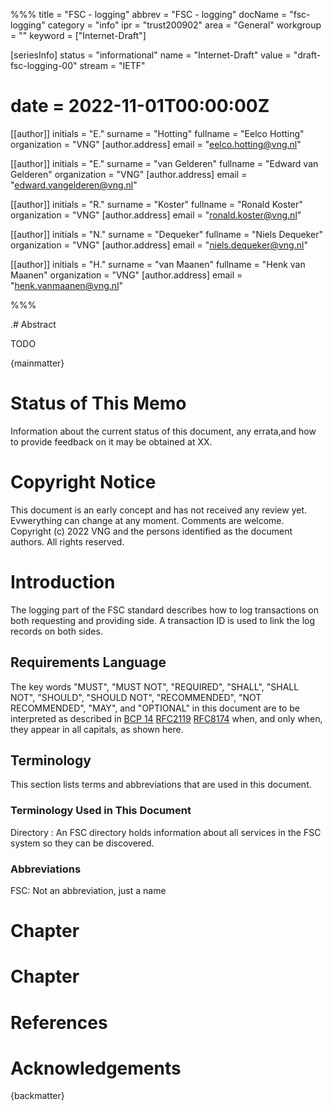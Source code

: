 %%%
title = "FSC - logging"
abbrev = "FSC - logging"
docName = "fsc-logging"
category = "info"
ipr = "trust200902"
area = "General"
workgroup = ""
keyword = ["Internet-Draft"]


[seriesInfo]
status = "informational"
name = "Internet-Draft"
value = "draft-fsc-logging-00"
stream = "IETF"

# date = 2022-11-01T00:00:00Z

[[author]]
initials = "E."
surname = "Hotting"
fullname = "Eelco Hotting"
organization = "VNG"
  [author.address]
   email = "eelco.hotting@vng.nl"

[[author]]
initials = "E."
surname = "van Gelderen"
fullname = "Edward van Gelderen"
organization = "VNG"
  [author.address]
   email = "edward.vangelderen@vng.nl"

[[author]]
initials = "R."
surname = "Koster"
fullname = "Ronald Koster"
organization = "VNG"
  [author.address]
   email = "ronald.koster@vng.nl"

[[author]]
initials = "N."
surname = "Dequeker"
fullname = "Niels Dequeker"
organization = "VNG"
  [author.address]
   email = "niels.dequeker@vng.nl"

[[author]]
initials = "H."
surname = "van Maanen"
fullname = "Henk van Maanen"
organization = "VNG"
  [author.address]
   email = "henk.vanmaanen@vng.nl"

%%%

.# Abstract

TODO

{mainmatter}

# Status of This Memo
Information about the current status of this document, any errata,and how to provide feedback on it may be obtained at XX.

# Copyright Notice

This document is an early concept and has not received any review yet. Evwerything can change at any moment. Comments are welcome.
Copyright (c) 2022 VNG and the persons identified as the document authors. All rights reserved.

# Introduction

The logging part of the FSC standard describes how to log transactions on both requesting and providing side. A transaction ID is used to link the log records on both sides.

## Requirements Language

The key words "MUST", "MUST NOT", "REQUIRED", "SHALL", "SHALL NOT", "SHOULD", "SHOULD NOT", "RECOMMENDED", "NOT RECOMMENDED", "MAY", and "OPTIONAL" in this document are to be interpreted as described in [BCP 14](https://www.rfc-editor.org/info/bcp14) [RFC2119](https://www.rfc-editor.org/rfc/rfc2119) [RFC8174](https://www.rfc-editor.org/rfc/rfc8174) when, and only when, they appear in all capitals, as shown here.

## Terminology

This section lists terms and abbreviations that are used in this document.

### Terminology Used in This Document

Directory
: An FSC directory holds information about all services in the FSC system so they can be discovered. 

### Abbreviations

FSC:  Not an abbreviation, just a name


# Chapter

# Chapter

# References

# Acknowledgements

{backmatter}
